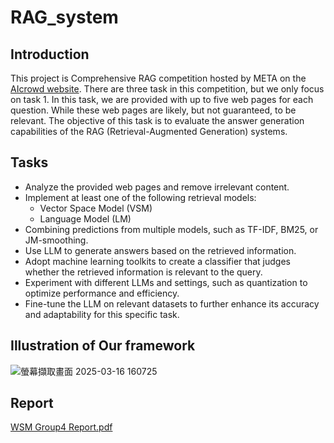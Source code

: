 # RAG_system

## Introduction
This project is Comprehensive RAG competition hosted by META on the [AIcrowd website](https://www.aicrowd.com/challenges/meta-comprehensive-rag-benchmark-kdd-cup-2024/problems/meta-kdd-cup-24-crag-retrieval-summarization). There are three task in this competition, but we only focus on task 1. In this task, we are provided with up to five web pages for each question. While these web pages are likely, but not guaranteed, to be relevant. The objective of this task is to evaluate the answer generation capabilities of the RAG (Retrieval-Augmented Generation) systems.

## Tasks
- Analyze the provided web pages and remove irrelevant content.
- Implement at least one of the following retrieval models:
  - Vector Space Model (VSM)
  - Language Model (LM)
- Combining predictions from multiple models, such as TF-IDF, BM25, or JM-smoothing. 
- Use LLM to generate answers based on the retrieved information.
- Adopt machine learning toolkits to create a classifier that judges whether the retrieved information is relevant to the query.
- Experiment with different LLMs and settings, such as quantization to optimize performance and efficiency.
- Fine-tune the LLM on relevant datasets to further enhance its accuracy and adaptability for this specific task.

## Illustration of Our framework
![螢幕擷取畫面 2025-03-16 160725](https://github.com/user-attachments/assets/5083161f-6643-4063-a817-0e1c644e447d)

## Report
[WSM Group4 Report.pdf](https://github.com/user-attachments/files/19270001/WSM.Group4.Report.pdf)

